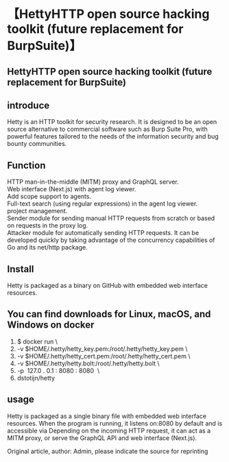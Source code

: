 # 【HettyHTTP open source hacking toolkit (future replacement for BurpSuite)】

## HettyHTTP open source hacking toolkit (future replacement for BurpSuite)




introduce
---------

Hetty is an HTTP toolkit for security research. It is designed to be an open source alternative to commercial software such as Burp Suite Pro, with powerful features tailored to the needs of the information security and bug bounty communities.

Function
--------

HTTP man-in-the-middle (MITM) proxy and GraphQL server.  
Web interface (Next.js) with agent log viewer.  
Add scope support to agents.  
Full-text search (using regular expressions) in the agent log viewer.  
project management.  
Sender module for sending manual HTTP requests from scratch or based on requests in the proxy log.  
Attacker module for automatically sending HTTP requests. It can be developed quickly by taking advantage of the concurrency capabilities of Go and its net/http package.



Install
-------

Hetty is packaged as a binary on GitHub with embedded web interface resources.

You can find downloads for Linux, macOS, and Windows on 
docker
------

1.  $ docker run \
2.  -v $HOME/.hetty/hetty_key.pem:/root/.hetty/hetty_key.pem \
3.  -v $HOME/.hetty/hetty_cert.pem:/root/.hetty/hetty_cert.pem \
4.  -v $HOME/.hetty/hetty.bolt:/root/.hetty/hetty.bolt \
5.  -p  127.0 . 0.1 : 8080 : 8080  \
6.  dstotijn/hetty

usage
-----

Hetty is packaged as a single binary file with embedded web interface resources. When the program is running, it listens on:8080 by default and is accessible via  Depending on the incoming HTTP request, it can act as a MITM proxy, or serve the GraphQL API and web interface (Next.js).

Original article, author: Admin, please indicate the source for reprinting